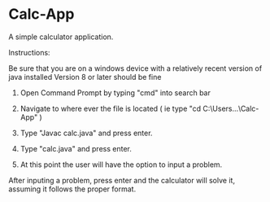 # Calc-App
A simple calculator application.


Instructions:

Be sure that you are on a windows device with a relatively recent version of java installed
Version 8 or later should be fine

1. Open Command Prompt by typing "cmd" into search bar
2. Navigate to where ever the file is located ( ie type "cd C:\Users\...\Calc-App" )
3. Type "Javac calc.java" and press enter.
4. Type "calc.java" and press enter.

5. At this point the user will have the option to input a problem.

After inputing a problem, press enter and the calculator will solve it, assuming it follows the proper format.
